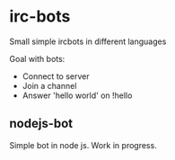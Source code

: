 # irc-bots
Small simple ircbots in different languages

Goal with bots: 
- Connect to server
- Join a channel
- Answer 'hello world' on !hello

## nodejs-bot 
Simple bot in node js. Work in progress.
